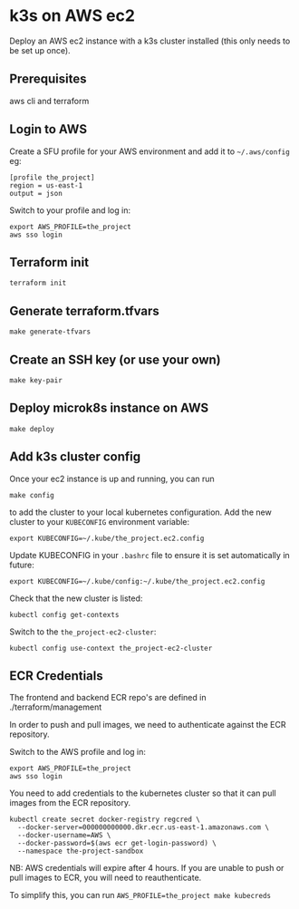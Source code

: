 # k3s on AWS ec2

Deploy an AWS ec2 instance with a k3s cluster installed (this only needs to be set up once).

## Prerequisites

aws cli and terraform

## Login to AWS

Create a SFU profile for your AWS environment and add it to `~/.aws/config` eg:

```
[profile the_project]
region = us-east-1
output = json
```

Switch to your profile and log in:

```
export AWS_PROFILE=the_project
aws sso login
```

## Terraform init

```
terraform init
```

## Generate terraform.tfvars

```
make generate-tfvars
```

## Create an SSH key (or use your own)

```
make key-pair
```

## Deploy microk8s instance on AWS

```
make deploy
```

## Add k3s cluster config

Once your ec2 instance is up and running, you can run 
```
make config
``` 
to add the cluster to your local kubernetes configuration. Add the new cluster to your `KUBECONFIG` environment variable:

```
export KUBECONFIG=~/.kube/the_project.ec2.config
```

Update KUBECONFIG in your `.bashrc` file to ensure it is set automatically in future:

```
export KUBECONFIG=~/.kube/config:~/.kube/the_project.ec2.config
```

Check that the new cluster is listed:

```
kubectl config get-contexts
```

Switch to the `the_project-ec2-cluster`:

```
kubectl config use-context the_project-ec2-cluster
```

## ECR Credentials

The frontend and backend ECR repo's are defined in ./terraform/management

In order to push and pull images, we need
to authenticate against the ECR repository.

Switch to the AWS profile and log in:

```
export AWS_PROFILE=the_project
aws sso login
```

You need to add credentials to the kubernetes cluster so that it can pull images from the ECR repository.

```
kubectl create secret docker-registry regcred \
  --docker-server=000000000000.dkr.ecr.us-east-1.amazonaws.com \
  --docker-username=AWS \
  --docker-password=$(aws ecr get-login-password) \
  --namespace the-project-sandbox
```

NB: AWS credentials will expire after 4 hours. If you are unable to push or pull images to ECR, you will need to reauthenticate.

To simplify this, you can run `AWS_PROFILE=the_project make kubecreds`